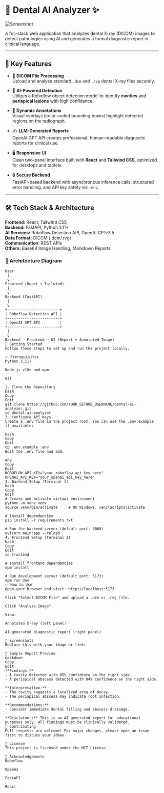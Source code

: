 # 🦷 Dental AI Analyzer ✨

![Screenshot](REPLACE_WITH_YOUR_SCREENSHOT_URL)

A full-stack web application that analyzes dental X-ray (DICOM) images to detect pathologies using AI and generates a formal diagnostic report in clinical language.

---

## 🌟 Key Features

- 🦷 **DICOM File Processing**  
  Upload and analyze standard `.dcm` and `.rvg` dental X-ray files securely.

- 🤖 **AI-Powered Detection**  
  Utilizes a Roboflow object detection model to identify **cavities** and **periapical lesions** with high confidence.

- 🎨 **Dynamic Annotations**  
  Visual overlays (color-coded bounding boxes) highlight detected regions on the radiograph.

- ✍️ **LLM-Generated Reports**  
  OpenAI GPT API creates professional, human-readable diagnostic reports for clinical use.

- 🖥️ **Responsive UI**  
  Clean two-panel interface built with **React** and **Tailwind CSS**, optimized for desktops and tablets.

- 🔒 **Secure Backend**  
  FastAPI-based backend with asynchronous inference calls, structured error handling, and API key safety via `.env`.

---

## 🛠️ Tech Stack & Architecture

**Frontend:** React, Tailwind CSS  
**Backend:** FastAPI, Python 3.11+  
**AI Services:** Roboflow Detection API, OpenAI GPT-3.5  
**Data Format:** DICOM (.dcm/.rvg)  
**Communication:** REST APIs  
**Others:** Base64 Image Handling, Markdown Reports

### 🧭 Architecture Diagram

```plaintext
User
 |
 v
Frontend (React + Tailwind)
 |
 v
Backend (FastAPI)
 |
 v
+------------------------+
| Roboflow Detection API |
+------------------------+
| OpenAI GPT API         |
+------------------------+
 |
 v
Backend ➝ Frontend ➝ UI (Report + Annotated Image)
🚀 Getting Started
Follow these steps to set up and run the project locally.

✅ Prerequisites
Python 3.11+

Node.js v18+ and npm

Git

1. Clone the Repository
bash
Copy
Edit
git clone https://github.com/YOUR_GITHUB_USERNAME/dental-ai-analyzer.git
cd dental-ai-analyzer
2. Configure API Keys
Create a .env file in the project root. You can use the .env.example if available:

bash
Copy
Edit
cp .env.example .env
Edit the .env file and add:

env
Copy
Edit
ROBOFLOW_API_KEY="your_roboflow_api_key_here"
OPENAI_API_KEY="your_openai_api_key_here"
3. Backend Setup (Terminal 1)
bash
Copy
Edit
# Create and activate virtual environment
python -m venv venv
source venv/bin/activate     # On Windows: venv\Scripts\activate

# Install dependencies
pip install -r requirements.txt

# Run the backend server (default port: 8000)
uvicorn main:app --reload
4. Frontend Setup (Terminal 2)
bash
Copy
Edit
cd frontend

# Install frontend dependencies
npm install

# Run development server (default port: 5173)
npm run dev
✅ How to Use
Open your browser and visit: http://localhost:5173

Click "Select DICOM File" and upload a .dcm or .rvg file.

Click "Analyze Image".

View:

Annotated X-ray (left panel)

AI-generated diagnostic report (right panel)

📸 Screenshots
Replace this with your image or link:

🧠 Sample Report Preview
markdown
Copy
Edit
**Findings:**
- A cavity detected with 85% confidence on the right side.
- A periapical abscess detected with 84% confidence on the right side.

**Interpretation:**
- The cavity suggests a localized area of decay.
- The periapical abscess may indicate root infection.

**Recommendations:**
- Consider immediate dental filling and abscess drainage.

**Disclaimer:** This is an AI-generated report for educational purposes only. All findings must be clinically validated.
🤝 Contributing
Pull requests are welcome! For major changes, please open an issue first to discuss your ideas.

📄 License
This project is licensed under the MIT License.

🙏 Acknowledgements
Roboflow

OpenAI

FastAPI

React
